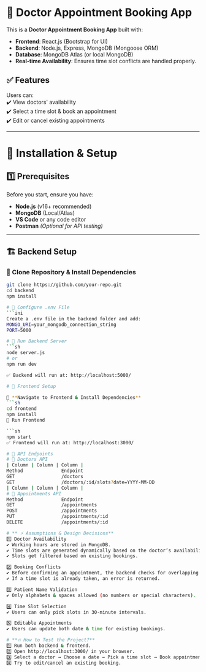 # 📌 Doctor Appointment Booking App  

This is a **Doctor Appointment Booking App** built with:  

- **Frontend**: React.js (Bootstrap for UI)  
- **Backend**: Node.js, Express, MongoDB (Mongoose ORM)  
- **Database**: MongoDB Atlas (or local MongoDB)  
- **Real-time Availability**: Ensures time slot conflicts are handled properly.  

## ✅ Features  
Users can:  
✔️ View doctors' availability  
✔️ Select a time slot & book an appointment  
✔️ Edit or cancel existing appointments  

---

# 🚀 Installation & Setup  

## 1️⃣ Prerequisites  
Before you start, ensure you have:  

- **Node.js** (v16+ recommended)  
- **MongoDB** (Local/Atlas)  
- **VS Code** or any code editor  
- **Postman** *(Optional for API testing)*  

---

## 🏗 Backend Setup  

### 🔹 Clone Repository & Install Dependencies  
```sh
git clone https://github.com/your-repo.git
cd backend
npm install

# 🔹 Configure .env File
```ini
Create a .env file in the backend folder and add:
MONGO_URI=your_mongodb_connection_string
PORT=5000

# 🔹 Run Backend Server
```sh
node server.js
# or
npm run dev

✅ Backend will run at: http://localhost:5000/

# 🎨 Frontend Setup  

🔹 **Navigate to Frontend & Install Dependencies**  
```sh
cd frontend
npm install
🔹 Run Frontend

```sh
npm start
✅ Frontend will run at: http://localhost:3000/

# 📌 API Endpoints
# 🔹 Doctors API
| Column | Column | Column |
Method	            Endpoint	                                       Description
GET	                /doctors	                                       Fetch all doctors
GET	                /doctors/:id/slots?date=YYYY-MM-DD	               Get available slots for a doctor
| Column | Column | Column |
# 🔹 Appointments API
Method	            Endpoint	                                       Description
GET	                /appointments	                                   Fetch all appointments
POST	            /appointments	                                   Book an appointment
PUT	                /appointments/:id	                               Update appointment (date/time)
DELETE	            /appointments/:id	                               Cancel an appointment

# ** ⚡ Assumptions & Design Decisions**
1️⃣ Doctor Availability
✔️ Working hours are stored in MongoDB.
✔️ Time slots are generated dynamically based on the doctor’s availability and interval duration.
✔️ Slots get filtered based on existing bookings.

2️⃣ Booking Conflicts
✔️ Before confirming an appointment, the backend checks for overlapping bookings.
✔️ If a time slot is already taken, an error is returned.

3️⃣ Patient Name Validation
✔️ Only alphabets & spaces allowed (no numbers or special characters).

4️⃣ Time Slot Selection
✔️ Users can only pick slots in 30-minute intervals.

5️⃣ Editable Appointments
✔️ Users can update both date & time for existing bookings.

# **🔥 How to Test the Project?**
1️⃣ Run both backend & frontend.
2️⃣ Open http://localhost:3000/ in your browser.
3️⃣ Select a doctor → Choose a date → Pick a time slot → Book appointment.
4️⃣ Try to edit/cancel an existing booking.

